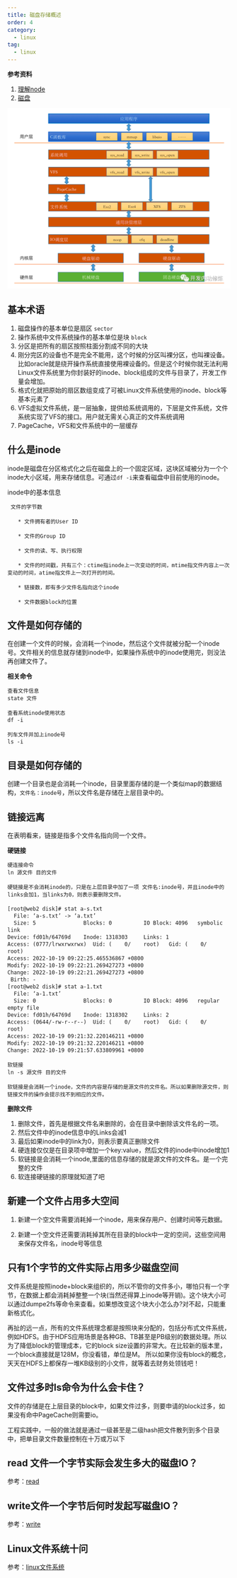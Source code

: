 ```yaml
---
title: 磁盘存储概述
order: 4
category:
  - linux
tag:
  - linux
---
```


**参考资料**

1. [理解node]
2. [磁盘]

![img.png](./assets/diskio.png)

## 基本术语

1. 磁盘操作的基本单位是扇区 `sector`
2. 操作系统中文件系统操作的基本单位是块 `block`
3. 分区是把所有的扇区按照柱面分割成不同的大块
4. 刚分完区的设备也不是完全不能用，这个时候的分区叫裸分区，也叫裸设备。比如oracle就是绕开操作系统直接使用裸设备的。但是这个时候你就无法利用Linux文件系统里为你封装好的inode、block组成的文件与目录了，开发工作量会增加。 
5. 格式化就把原始的扇区数组变成了可被Linux文件系统使用的inode、block等基本元素了
6. VFS虚拟文件系统，是一层抽象，提供给系统调用的，下层是文件系统，文件系统实现了VFS的接口。用户就无需关心真正的文件系统调用
7. PageCache，VFS和文件系统中的一层缓存

## 什么是inode

inode是磁盘在分区格式化之后在磁盘上的一个固定区域，这块区域被分为一个个inode大小区域，用来存储信息。可通过`df -i`来查看磁盘中目前使用的inode。

inode中的基本信息

```
 文件的字节数

　　* 文件拥有者的User ID

　　* 文件的Group ID

　　* 文件的读、写、执行权限

　　* 文件的时间戳，共有三个：ctime指inode上一次变动的时间，mtime指文件内容上一次变动的时间，atime指文件上一次打开的时间。

　　* 链接数，即有多少文件名指向这个inode

　　* 文件数据block的位置
```

## 文件是如何存储的

在创建一个文件的时候，会消耗一个inode，然后这个文件就被分配一个inode号。文件相关的信息就存储到inode中，如果操作系统中的inode使用完，则没法再创建文件了。

**相关命令**

```
查看文件信息
state 文件 

查看系统inode使用状态
df -i

列车文件并加上inode号
ls -i 
```

## 目录是如何存储的

创建一个目录也是会消耗一个inode，目录里面存储的是一个类似map的数据结构，`文件名：inode号`，所以文件名是存储在上层目录中的。

## 链接远离

在表明看来，链接是指多个文件名指向同一个文件。

**硬链接**

```
硬连接命令
ln 源文件 目的文件

硬链接是不会消耗inode的，只是在上层目录中加了一项 文件名:inode号，并且inode中的links会加1，当links为0，则表示要删除文件。

[root@web2 disk]# stat a-s.txt 
  File: ‘a-s.txt’ -> ‘a.txt’
  Size: 5               Blocks: 0          IO Block: 4096   symbolic link
Device: fd01h/64769d    Inode: 1318303     Links: 1
Access: (0777/lrwxrwxrwx)  Uid: (    0/    root)   Gid: (    0/    root)
Access: 2022-10-19 09:22:25.465536867 +0800
Modify: 2022-10-19 09:22:21.269427273 +0800
Change: 2022-10-19 09:22:21.269427273 +0800
 Birth: -
[root@web2 disk]# stat a-1.txt 
  File: ‘a-1.txt’
  Size: 0               Blocks: 0          IO Block: 4096   regular empty file
Device: fd01h/64769d    Inode: 1318302     Links: 2
Access: (0644/-rw-r--r--)  Uid: (    0/    root)   Gid: (    0/    root)
Access: 2022-10-19 09:21:32.220146211 +0800
Modify: 2022-10-19 09:21:32.220146211 +0800
Change: 2022-10-19 09:21:57.633809961 +0800

软链接
ln -s 源文件 目的文件

软链接是会消耗一个inode，文件的内容是存储的是源文件的文件名。所以如果删除源文件，则链接文件的操作会提示找不到相应的文件。
```

**删除文件**

1. 删除文件，首先是根据文件名来删除的，会在目录中删除该文件名的一项。
2. 然后文件中的inode信息中的Links会减1
3. 最后如果inode中的link为0，则表示要真正删除文件
4. 硬连接仅仅是在目录项中增加一个key:value，然后文件的inode中inode增加1
5. 软链接是会消耗一个inode,里面的信息存储的就是源文件的文件名。是一个完整的文件
6. 软连接硬链接的原理就知道了吧


## 新建一个文件占用多大空间

1. 新建一个空文件需要消耗掉一个inode，用来保存用户、创建时间等元数据。

2. 新建一个空文件还需要消耗掉其所在目录的block中一定的空间，这些空间用来保存文件名，inode号等信息

## 只有1个字节的文件实际占用多少磁盘空间

文件系统是按照inode+block来组织的，所以不管你的文件多小，哪怕只有一个字节，在数据上都会消耗掉整整一个块(当然还得算上inode等开销)。这个块大小可以通过dumpe2fs等命令来查看。如果想改变这个块大小怎么办?对不起，只能重新格式化。

再扯的远一点，所有的文件系统理念都是按照块来分配的，包括分布式文件系统，例如HDFS。由于HDFS应用场景是各种GB、TB甚至是PB级别的数据处理。所以为了降低block的管理成本，它的block size设置的非常大。在比较新的版本里，一个block直接就是128M，你没看错，单位是M。 所以如果你没有block的概念，天天在HDFS上都保存一堆KB级别的小文件，就等着去财务处领钱吧！

## 文件过多时ls命令为什么会卡住？

文件的存储是在上层目录的block中，如果文件过多，则要申请的block过多，如果没有命中PageCache则需要io。

工程实践中，一般的做法就是通过一级甚至是二级hash把文件散列到多个目录中，把单目录文件数量控制在十万或万以下

## read 文件一个字节实际会发生多大的磁盘IO？

参考：[read]

## write文件一个字节后何时发起写磁盘IO？

参考：[write]


## Linux文件系统十问

参考：[linux文件系统]

[理解node]: https://www.ruanyifeng.com/blog/2011/12/inode.html
[磁盘]: https://mp.weixin.qq.com/mp/appmsgalbum?__biz=MjM5Njg5NDgwNA==&action=getalbum&album_id=1371808335259090944&scene=173&from_msgid=2247483902&from_itemidx=1&count=3&nolastread=1#wechat_redirect
[read]: https://mp.weixin.qq.com/s?__biz=MjM5Njg5NDgwNA==&mid=2247484994&idx=1&sn=20c63d5f6e2be4fced5ab09a3047da93&chksm=a6e3077991948e6f79b9a6a22f4a3305bced889d770cc8922ba7e68da2b3cd8c16f33b8fb3ed&scene=178&cur_album_id=1371808335259090944#rd
[write]: https://mp.weixin.qq.com/s?__biz=MjM5Njg5NDgwNA==&mid=2247483940&idx=1&sn=46a2ce2be6920cd25960f3fb73e541f3&chksm=a6e3031f91948a09ea9faa25a90c7fc9bcc3a8d633fcd2fdcfed33217c31d0ce6ee378213a7c&scene=178&cur_album_id=1371808335259090944#rd
[linux文件系统]: https://mp.weixin.qq.com/s?__biz=MjM5Njg5NDgwNA==&mid=2247487146&idx=1&sn=2786cd64da86d3d3c976ec8ddf0cbbf8&chksm=a6e30f91919486871b7e3e2530e8915a6d9034de905fcd81d9b673ac2d5b745f84dee936e9a8&scene=178&cur_album_id=1371808335259090944#rd